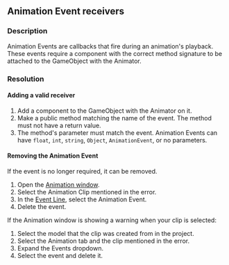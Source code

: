 ## Animation Event receivers
### Description
Animation Events are callbacks that fire during an animation's playback.  
These events require a component with the correct method signature to be attached to the GameObject with the Animator.

### Resolution
#### Adding a valid receiver
1. Add a component to the GameObject with the Animator on it.
2. Make a public method matching the name of the event. The method must not have a return value.
3. The method's parameter must match the event. Animation Events can have `float`, `int`, `string`, `Object`, `AnimationEvent`, or no parameters.

#### Removing the Animation Event
If the event is no longer required, it can be removed.  
1. Open the [Animation window](https://docs.unity3d.com/Manual/animeditor-UsingAnimationEditor.html).
2. Select the Animation Clip mentioned in the error.
3. In the [Event Line](https://docs.unity3d.com/Manual/script-AnimationWindowEvent.html), select the Animation Event.
4. Delete the event.

If the Animation window is showing a warning when your clip is selected:
1. Select the model that the clip was created from in the project.
2. Select the Animation tab and the clip mentioned in the error.
4. Expand the Events dropdown.
5. Select the event and delete it.